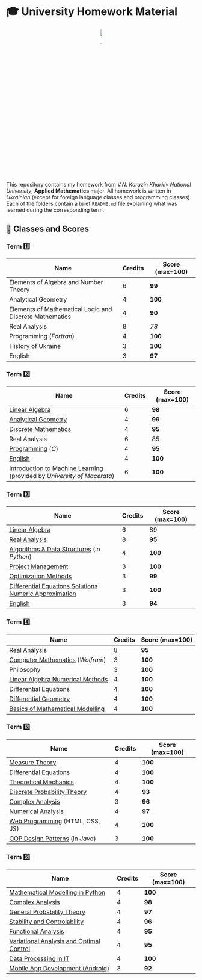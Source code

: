 # :mortar_board: University Homework Material

<p align="center">
  <img width="10%" src="https://github.com/ZamDimon/University-Homeworks/assets/29094239/0db5a6ba-0962-411e-8608-f73bed223a81">
</p>

This repository contains my homework from _V.N. Karazin Kharkiv National University_, **Applied Mathematics** major. All homework is written in _Ukrainian_ (except for foreign language classes and programming classes). Each of the folders contain a brief `README.md` file explaining what was learned during the corresponding term.

## :100: Classes and Scores

### Term :one:

| Name      | Credits | Score (max=100) |
| ---       | ---     | ---   |
| Elements of Algebra and Number Theory | 6 | **99** |
| Analytical Geometry | 4 | **100** |
| Elements of Mathematical Logic and Discrete Mathematics | 4 | **90** |
| Real Analysis  | 8 | _78_ |
| Programming (_Fortran_) | 4 | **100** |
| History of Ukraine | 3 | **100** |
| English | 3 | **97** |

### Term :two:

| Name      | Credits | Score (max=100) |
| ---       | ---     | ---   |
| [Linear Algebra](Term%202/Linear%20Algebra) | 6 | **98** |
| [Analytical Geometry](Term%202/Geometry) | 4 | **99** |
| [Discrete Mathematics](Term%202/Discrete%20Mathematics) | 4 | **95** |
| Real Analysis  | 6 | 85 |
| [Programming](Term%202/Programming) (_C_) | 4 | **95** |
| [English](Term%202/English) | 4 | **100** |
| [Introduction to Machine Learning](https://github.com/ZamDimon/ML-Wikipedia-Runner) (provided by _University of Macerata_)| 6 | **100** |

### Term :three:

| Name      | Credits | Score (max=100) |
| ---       | ---     | ---   |
| [Linear Algebra](Term%203/Linear%20Algebra) | 6 | 89 |
| [Real Analysis](Term%203/Calculus) | 8 | **95** |
| [Algorithms & Data Structures](Term%203/Algorithms%20and%20Data%20Structures) (in _Python_) | 4 | **100** |
| [Project Management](Term%203/Project%20Managment)  | 3 | **100** |
| [Optimization Methods](Term%203/Optimization) | 3 | **99** |
| [Differential Equations Solutions Numeric Approximation](Term%203/DE%20Numerical%20Methods) | 3 | **100** |
| [English](Term%203/English) | 3 | **94** |

### Term :four:

| Name      | Credits | Score (max=100) |
| ---       | ---     | ---   |
| [Real Analysis](Term%204/Calculus) |  8 | **95** |
| [Computer Mathematics](Term%204/Computer%20Mathematics) (_Wolfram_) | 3 | **100** |
| Philosophy | 3 | **100** |
| [Linear Algebra Numerical Methods](Term%204/Linear%20Algebra%20Numerical%20Methods)  | 4 | **100** |
| [Differential Equations](Term%204/Differential%20Equations) | 4 | **100** |
| [Differential Geometry](Term%204/Differential%20Geometry) | 4 | **100** |
| [Basics of Mathematical Modelling](Term%204/Mathematical%20Modelling) | 4 | **100** |

### Term :five:

| Name      | Credits | Score (max=100) |
| ---       | ---     | ---   |
| [Measure Theory](Term%205/Measure%20Theory/pdf) | 4 | **100** |
| [Differential Equations](Term%205/Differential%20Equations/pdf) | 4 | **100** |
| [Theoretical Mechanics](Term%205/Mechanics/pdf) | 4 | **100** |
| [Discrete Probability Theory](Term%205/Probability%20Theory/pdf) | 4 | **93** |
| [Complex Analysis](Term%205/Complex%20Analysis/pdf) | 3 | **96** |
| [Numerical Analysis](Term%205/Numerical%20Analysis/pdf) | 4 | **97** |
| [Web Programming](https://github.com/ZamDimon/website-portfolio-backend) (HTML, CSS, JS) | 4 | **100** |
| [OOP Design Patterns](https://github.com/ZamDimon/java-oop-course) (in _Java_) | 3 | **100** |

### Term :six:

| Name      | Credits | Score (max=100) |
| ---       | ---     | ---   |
| [Mathematical Modelling in Python](Term%206/Modelling%20in%20Python/pdf) | 4 | **100** |
| [Complex Analysis](Term%206/Complex%20Analysis/pdf) | 4 | **98** |
| [General Probability Theory](Term%206/Probability%20Theory/pdf)| 4 | **97** |
| [Stability and Controlability](Term%206/Control%20and%20Stabilization/pdf) | 4 | **96** |
| [Functional Analysis](Term%206/Functional%20Analysis/pdf) | 4 | **95** |
| [Variational Analysis and Optimal Control](Term%206/Variational%20Analysis/pdf/) | 4 | **95** |
| [Data Processing in IT](Term%206/Data%20Processing%20in%20IT/) | 4 | **100** |
| [Mobile App Development (Android)](https://github.com/ZamDimon/android-course) | 3 | **92** |
